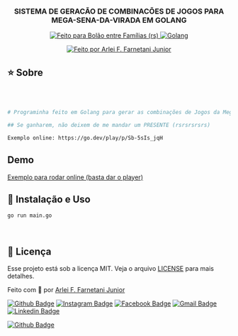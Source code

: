 <h3 align="center">
  SISTEMA DE GERACÃO DE COMBINACÕES DE JOGOS PARA MEGA-SENA-DA-VIRADA EM GOLANG
</h3>

<p align="center">
  <a href="https://farnetani.com.br">
    <img alt="Feito para Bolão entre Famílias (rs)" src="https://img.shields.io/badge/Feito%20para-Estudos-purple%2306b656?style=flat-square">
  </a>
  <a href="https://go.dev/">
    <img alt="Golang" src="https://img.shields.io/badge/golang-blue?style=flat-square">
  </a>  
</p>
<p align="center">
  <a align="center" href="https://www.github.com/farnetani/">
    <img alt="Feito por Arlei F. Farnetani Junior" src="https://img.shields.io/badge/Copyright%20by-Arlei%20F.%20Farnetani%20Junior-%2306b656?style=flat-square">
  </a>
</p>

## :star: Sobre

<br>

```bash

# Programinha feito em Golang para gerar as combinações de Jogos da Mega-Sena da virada

## Se ganharem, não deixem de me mandar um PRESENTE (rsrsrsrsrs)

Exemplo online: https://go.dev/play/p/Sb-5sIs_jqH

```

## Demo
[Exemplo para rodar online (basta dar o player)](https://go.dev/play/p/Sb-5sIs_jqH)

## :wrench: Instalação e Uso

```bash
go run main.go
```

<br>

## :memo: Licença

Esse projeto está sob a licença MIT. Veja o arquivo [LICENSE](/LICENSE) para mais detalhes.

Feito com :purple_heart: por [Arlei F. Farnetani Junior](https://github.com/farnetani)

[![Github Badge](https://img.shields.io/github/followers/farnetani?style=social)](https://img.shields.io/github/followers/farnetani?style=social)
[![Instagram Badge](https://img.shields.io/badge/-farnetanijr-purple?style=flat-square&logo=Instagram&logoColor=white&link=https://www.instagram.com/farnetanijr/)](https://www.instagram.com/farnetanijr)
[![Facebook Badge](https://img.shields.io/badge/-farnetanijr-navy?style=flat-square&logo=Facebook&logoColor=white&link=https://www.facebook.com/farnetanijr/)](https://www.facebook.com/farnetanijr)
[![Gmail Badge](https://img.shields.io/badge/-farnetani@gmail.com-c14438?style=flat-square&logo=Gmail&logoColor=white&link=mailto:farnetani@gmail.com)](mailto:farnetani@gmail.com)
[![Linkedin Badge](https://img.shields.io/badge/-Arlei%20F.%20Farnetani%20Junior-blue?style=flat-square&logo=Linkedin&logoColor=white&link=https://www.linkedin.com/in/farnetani/)](https://www.linkedin.com/in/farnetani/)

[![Github Badge](https://img.shields.io/github/followers/farnetani?label=Clique%20aqui%20para%20me%20seguir%20no%20Github&style=plastic)](https://img.shields.io/github/followers/farnetani?label=Clique%20aqui%20para%20me%20seguir%20no%20Github&style=plastic)
